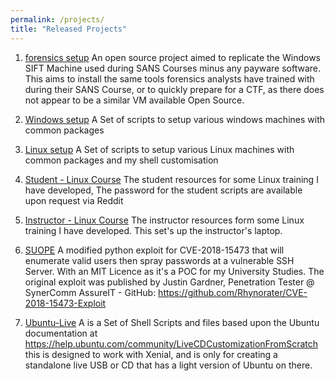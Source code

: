 ```yaml
---
permalink: /projects/
title: "Released Projects"
---
```


1. [forensics setup](https://github.com/angry-bender/forensicssetup)
An open source project aimed to replicate the Windows SIFT Machine used during SANS Courses minus any payware software. This aims to install the same tools forensics analysts have trained with during their SANS Course, or to quickly prepare for a CTF, as there does not appear to be a similar VM available Open Source.

2. [Windows setup](https://github.com/angry-bender/windowssetup)
A Set of scripts to setup various windows machines with common packages

3. [Linux setup](https://github.com/angry-bender/windowssetup)
A Set of scripts to setup various Linux machines with common packages and my shell customisation

4. [Student - Linux Course](https://github.com/angry-bender/linuxtraining)
The student resources for some Linux training I have developed, The password for the student scripts are available upon request via Reddit

5. [Instructor - Linux Course](https://github.com/angry-bender/linuxcrs_instructor)
The instructor resources form some Linux training I have developed. This set's up the instructor's laptop.

6. [SUOPE](https://github.com/angry-bender/SUOPE)
A modified python exploit for CVE-2018-15473 that will enumerate valid users then spray passwords at a vulnerable SSH Server. With an MIT Licence as it's a POC for my University Studies. The original exploit was published by Justin Gardner, Penetration Tester @ SynerComm AssureIT - GitHub: <https://github.com/Rhynorater/CVE-2018-15473-Exploit>

7. [Ubuntu-Live](https://github.com/angry-bender/UbuntuLive)
A is a Set of Shell Scripts and files based upon the Ubuntu documentation at https://help.ubuntu.com/community/LiveCDCustomizationFromScratch this is designed to work with Xenial, and is only for creating a standalone live USB or CD that has a light version of Ubuntu on there.
